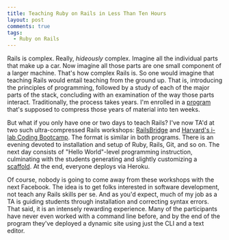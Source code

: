 ```yaml
---
title: Teaching Ruby on Rails in Less Than Ten Hours
layout: post
comments: true
tags:
  - Ruby on Rails
---
```

Rails is complex. Really, *hideously* complex. Imagine all the individual parts that make up a car. Now imagine all those parts are one small component of a larger machine. That's how complex Rails is. So one would imagine that teaching Rails would entail teaching from the ground up. That is, introducing the principles of programming, followed by a study of each of the major parts of the stack, concluding with an examination of the way those parts interact. Traditionally, the process takes years. I'm enrolled in a [program][1] that's supposed to compress those years of material into ten weeks.

But what if you only have one or two days to teach Rails? I've now TA'd at two such ultra-compressed Rails workshops: [RailsBridge][2] and [Harvard's i-lab Coding Bootcamp][3]. The format is similar in both programs. There is an evening devoted to installation and setup of Ruby, Rails, Git, and so on. The next day consists of "Hello World"-level programming instruction, culminating with the students generating and slightly customizing a [scaffold][4]. At the end, everyone deploys via Heroku.

Of course, nobody is going to come away from these workshops with the next Facebook. The idea is to get folks interested in software development, not teach any Rails skills per se. And as you'd expect, much of my job as a TA is guiding students through installation and correcting syntax errors. That said, it is an intensely rewarding experience. Many of the participants have never even worked with a command line before, and by the end of the program they've deployed a dynamic site using just the CLI and a text editor.

[1]: http://www.launchacademy.com/
[2]: http://www.railsbridgeboston.org/
[3]: http://www.eventbrite.com/event/6786206727#
[4]: http://guides.rubyonrails.org/getting_started.html#getting-up-and-running-quickly-with-scaffolding
